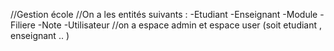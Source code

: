 //Gestion école 
//On a les entités suivants : -Etudiant
-Enseignant -Module -Filiere -Note -Utilisateur
//on a espace admin et espace user (soit etudiant , enseignant .. ) 
